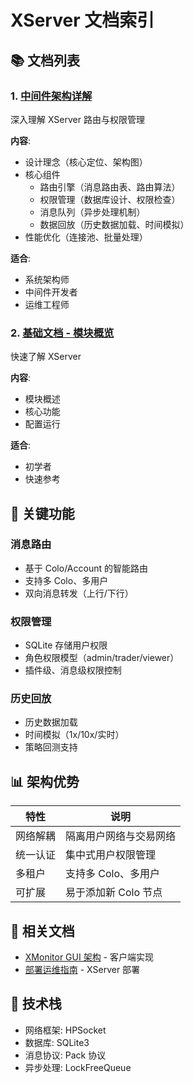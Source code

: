 # XServer 文档索引

## 📚 文档列表

### 1. [中间件架构详解](01_Middleware%20Architecture.md)
深入理解 XServer 路由与权限管理

**内容**:
- 设计理念（核心定位、架构图）
- 核心组件
  - 路由引擎（消息路由表、路由算法）
  - 权限管理（数据库设计、权限检查）
  - 消息队列（异步处理机制）
  - 数据回放（历史数据加载、时间模拟）
- 性能优化（连接池、批量处理）

**适合**:
- 系统架构师
- 中间件开发者
- 运维工程师

### 2. [基础文档 - 模块概览](../XServer.md)
快速了解 XServer

**内容**:
- 模块概述
- 核心功能
- 配置运行

**适合**:
- 初学者
- 快速参考

## 🎯 关键功能

### 消息路由
- 基于 Colo/Account 的智能路由
- 支持多 Colo、多用户
- 双向消息转发（上行/下行）

### 权限管理
- SQLite 存储用户权限
- 角色权限模型（admin/trader/viewer）
- 插件级、消息级权限控制

### 历史回放
- 历史数据加载
- 时间模拟（1x/10x/实时）
- 策略回测支持

## 📊 架构优势

| 特性 | 说明 |
|------|------|
| 网络解耦 | 隔离用户网络与交易网络 |
| 统一认证 | 集中式用户权限管理 |
| 多租户 | 支持多 Colo、多用户 |
| 可扩展 | 易于添加新 Colo 节点 |

## 📖 相关文档

- [XMonitor GUI 架构](../XMonitor/01_GUI_Architecture.md) - 客户端实现
- [部署运维指南](../../deployment/DeploymentGuide.md) - XServer 部署

## 🔗 技术栈

- 网络框架: HPSocket
- 数据库: SQLite3
- 消息协议: Pack 协议
- 异步处理: LockFreeQueue

